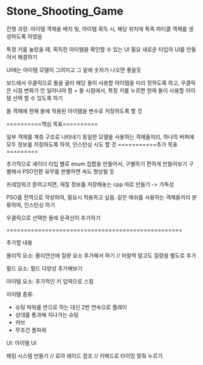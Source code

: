 # Stone_Shooting_Game

진행 과정:
아이템 객체을 배치 및, 아이템 획득 시, 해당 위치에 폭죽 파티클 객체를 생성하도록 하였음

특정 키를 눌렀을 때, 획득한 아이템을 확인할 수 있는 UI 필요
새로운 타입의 UI를 만들어서 해결하기

UI에는 아이템 모델이 그려지고 그 밑에 숫자가 나오면 좋을듯

보드에서 우클릭으로 돌을 골라 해당 돌이 사용할 아이템을 미리 정하도록 하고, 우클릭은 시점 변화가 안 일어나야 함
			+
돌 시점에서, 특정 키를 누르면 현재 돌이 사용할 아이템 선택 할 수 있도록 하기

돌 객체에 현재 돌에 적용된 아이템을 변수로 저장하도록 할 것


==========핵심 목표==========

일부 객체를 계층 구조로 나타내기
동일한 모델을 사용하는 객체들끼리, 하나의 버퍼에 모두 정보를 저장하도록 하여, 인스턴싱 시도 할 것
===========추가 목표=========

추가적으로 셰이더 타입 별로 enum 집합을 만들어서, 구별하기 편하게 만들어보기
구별해서 PSO전환 유무를 판별하면 속도 향상될 듯

프레임워크 뜯어고치면, 재질 정보를 저장해놓는 cpp 따로 만들기 -> 가독성

PSO를 전역으로 작성하여, 필요시 적용하고 싶음.
같은 매쉬를 사용하는 객체들끼리 분류하여, 인스턴싱 하기

우클릭으로 선택한 돌에 윤곽선이 추가하기

==================================================

추가할 내용 

물리적 요소:
물리연산에 질량 요소 추가해서 하기 // 마찰력 말고도 질량을 별도로 추가

필드 요소:
필드 다양성 추가해보기

아이템 요소:
추가적인 키 입력으로 스킬

아이템 종류:
- 슈팅 파워를 반으로 하는 대신 2번 연속으로 플레이
- 상대를 통과해 지나가는 슈팅
- 커브
- 무조건 플파워


UI:
아이템 UI


패링 시스템 만들기 // 로아 레이드 참조 // 키패드로 타이밍 맟줘 누르기



